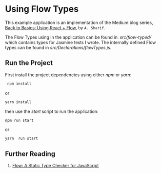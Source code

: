 # Using Flow Types

This example application is an implementation of the Medium blog series, [Back to Basics: Using React + Flow][1], by `A. Sharif`.

The Flow Types using in the application can be found in: _src/flow-typed/_ which contains types for Jasmine tests I wrote. The internally defined Flow types can be found in _src/Declarations/flowTypes.js_.

## Run the Project

First install the project dependencies using either _npm_ or _yarn_:

```bash
 npm install
```

or

```bash
yarn install
```

then use the _start_ script to run the application:

```bash
npm run start
```

or

```bash
yarn  run start
```

## Further Reading

1. [Flow: A Static Type Checker for JavaScript](https://flow.org/en/)

[1]: https://medium.com/javascript-inside/back-to-the-basics-1bd3b12e38dc
